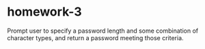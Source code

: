 # homework-3
Prompt user to specify a password length and some combination of character types, and return a password meeting those criteria. 
